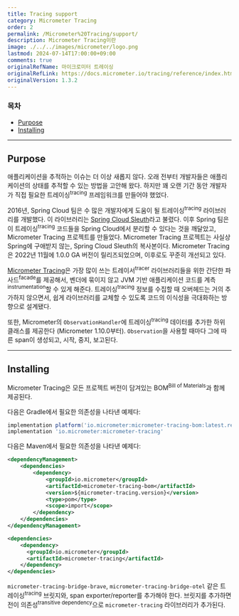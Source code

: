 ```yaml
---
title: Tracing support
category: Micrometer Tracing
order: 2
permalink: /Micrometer%20Tracing/support/
description: Micrometer Tracing이란
image: ./../../images/micrometer/logo.png
lastmod: 2024-07-14T17:00:00+09:00
comments: true
originalRefName: 마이크로미터 트레이싱
originalRefLink: https://docs.micrometer.io/tracing/reference/index.html
originalVersion: 1.3.2
---
```


### 목차


- [Purpose](#purpose)
- [Installing](#installing)

---

## Purpose

애플리케이션을 추적하는 이슈는 더 이상 새롭지 않다. 오래 전부터 개발자들은 애플리케이션의 상태를 추적할 수 있는 방법을 고안해 왔다. 하지만 꽤 오랜 기간 동안 개발자가 직접 필요한 트레이싱<sup>tracing</sup> 프레임워크를 만들어야 했었다.

2016년, Spring Cloud 팀은 수 많은 개발자에게 도움이 될 트레이싱<sup>tracing</sup> 라이브러리를 개발했다. 이 라이브러리는 [Spring Cloud Sleuth](https://github.com/spring-cloud/spring-cloud-sleuth)라고 불렸다. 이후 Spring 팀은 이 트레이싱<sup>tracing</sup> 코드들을 Spring Cloud에서 분리할 수 있다는 것을 깨달았고, Micrometer Tracing 프로젝트를 만들었다. Micrometer Tracing 프로젝트는 사실상 Spring에 구애받지 않는, Spring Cloud Sleuth의 복사본이다. Micrometer Tracing은 2022년 11월에 1.0.0 GA 버전이 릴리즈되었으며, 이후로도 꾸준히 개선되고 있다.

[Micrometer Tracing](https://github.com/micrometer-metrics/tracing)은 가장 많이 쓰는 트레이서<sup>tracer</sup> 라이브러리들을 위한 간단한 파사드<sup>facade</sup>를 제공해서, 벤더에 묶이지 않고 JVM 기반 애플리케이션 코드를 계측<sup>instrumentation</sup>할 수 있게 해준다. 트레이싱<sup>tracing</sup> 정보를 수집할 때 오버헤드는 거의 추가하지 않으면서, 쉽게 라이브러리를 교체할 수 있도록 코드의 이식성을 극대화하는 방향으로 설계됐다.

또한, Micrometer의 `ObservationHandler`에 트레이싱<sup>tracing</sup> 데이터를 추가한 하위 클래스를 제공한다 (Micrometer 1.10.0부터). `Observation`을 사용할 때마다 그에 따른 span이 생성되고, 시작, 중지, 보고된다.

---

## Installing

Micrometer Tracing은 모든 프로젝트 버전이 담겨있는 BOM<sup>Bill of Materials</sup>과 함께 제공된다.

다음은 Gradle에서 필요한 의존성을 나타낸 예제다:

```groovy
implementation platform('io.micrometer:micrometer-tracing-bom:latest.release')
implementation 'io.micrometer:micrometer-tracing'
```

다음은 Maven에서 필요한 의존성을 나타낸 예제다:

```xml
<dependencyManagement>
    <dependencies>
        <dependency>
            <groupId>io.micrometer</groupId>
            <artifactId>micrometer-tracing-bom</artifactId>
            <version>${micrometer-tracing.version}</version>
            <type>pom</type>
            <scope>import</scope>
        </dependency>
    </dependencies>
</dependencyManagement>

<dependencies>
    <dependency>
      <groupId>io.micrometer</groupId>
      <artifactId>micrometer-tracing</artifactId>
    </dependency>
</dependencies>
```

`micrometer-tracing-bridge-brave`, `micrometer-tracing-bridge-otel` 같은 트레이싱<sup>tracing</sup> 브릿지와, span exporter/reporter를 추가해야 한다. 브릿지를 추가하면 전이 의존성<sup>transitive dependency</sup>으로 `micrometer-tracing` 라이브러리가 추가된다.